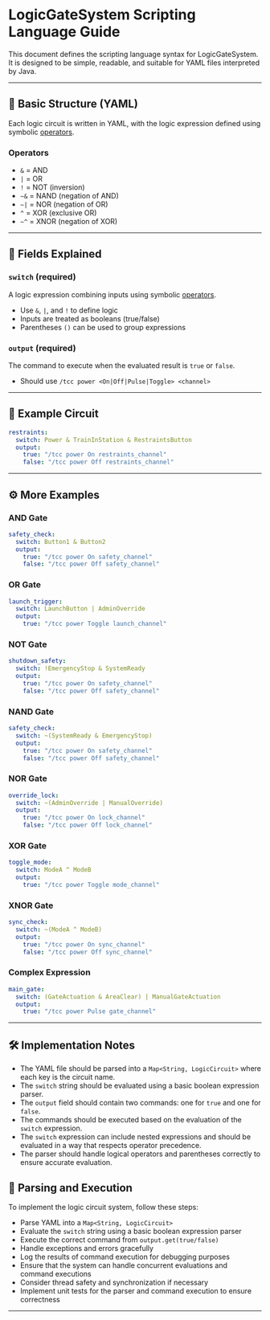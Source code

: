 # LogicGateSystem Scripting Language Guide

This document defines the scripting language syntax for LogicGateSystem. It is designed to be simple, readable, and suitable for YAML files interpreted by Java.

---

## 🧾 Basic Structure (YAML)

Each logic circuit is written in YAML, with the logic expression defined using symbolic [operators](#Operators).

### Operators
- `&` = AND
- `|` = OR
- `!` = NOT (inversion)
- `~&` = NAND (negation of AND)
- `~|` = NOR (negation of OR)
- `^` = XOR (exclusive OR)
- `~^` = XNOR (negation of XOR)

---

## 🔌 Fields Explained

### `switch` (required)
A logic expression combining inputs using symbolic [operators](#Operators).
- Use `&`, `|`, and `!` to define logic
- Inputs are treated as booleans (true/false)
- Parentheses `()` can be used to group expressions

### `output` (required)
The command to execute when the evaluated result is `true` or `false`.
- Should use `/tcc power <On|Off|Pulse|Toggle> <channel>`

---

## 🧪 Example Circuit

```yaml
restraints:
  switch: Power & TrainInStation & RestraintsButton
  output:
    true: "/tcc power On restraints_channel"
    false: "/tcc power Off restraints_channel"
```

---

## ⚙️ More Examples

### AND Gate
```yaml
safety_check:
  switch: Button1 & Button2
  output:
    true: "/tcc power On safety_channel"
    false: "/tcc power Off safety_channel"
```

### OR Gate
```yaml
launch_trigger:
  switch: LaunchButton | AdminOverride
  output:
    true: "/tcc power Toggle launch_channel"
```

### NOT Gate
```yaml
shutdown_safety:
  switch: !EmergencyStop & SystemReady
  output:
    true: "/tcc power On safety_channel"
    false: "/tcc power Off safety_channel"
```

### NAND Gate
```yaml
safety_check:
  switch: ~(SystemReady & EmergencyStop)
  output:
    true: "/tcc power On safety_channel"
    false: "/tcc power Off safety_channel"
```

### NOR Gate
```yaml
override_lock:
  switch: ~(AdminOverride | ManualOverride)
  output:
    true: "/tcc power On lock_channel"
    false: "/tcc power Off lock_channel"
```

### XOR Gate
```yaml
toggle_mode:
  switch: ModeA ^ ModeB
  output:
    true: "/tcc power Toggle mode_channel"
```

### XNOR Gate
```yaml
sync_check:
  switch: ~(ModeA ^ ModeB)
  output:
    true: "/tcc power On sync_channel"
    false: "/tcc power Off sync_channel"
```

### Complex Expression
```yaml
main_gate:
  switch: (GateActuation & AreaClear) | ManualGateActuation
  output:
    true: "/tcc power Pulse gate_channel"
```

---

## 🛠️ Implementation Notes
- The YAML file should be parsed into a `Map<String, LogicCircuit>` where each key is the circuit name.
- The `switch` string should be evaluated using a basic boolean expression parser.
- The `output` field should contain two commands: one for `true` and one for `false`.
- The commands should be executed based on the evaluation of the `switch` expression.
- The `switch` expression can include nested expressions and should be evaluated in a way that respects operator precedence.
- The parser should handle logical operators and parentheses correctly to ensure accurate evaluation.

## 🧩 Parsing and Execution
To implement the logic circuit system, follow these steps:
- Parse YAML into a `Map<String, LogicCircuit>`
- Evaluate the `switch` string using a basic boolean expression parser
- Execute the correct command from `output.get(true/false)`
- Handle exceptions and errors gracefully
- Log the results of command execution for debugging purposes
- Ensure that the system can handle concurrent evaluations and command executions
- Consider thread safety and synchronization if necessary
- Implement unit tests for the parser and command execution to ensure correctness

---
